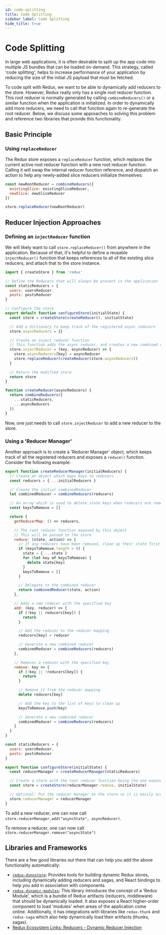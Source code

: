 ```yaml
---
id: code-splitting
title: Code Splitting
sidebar_label: Code Splitting
hide_title: true
---
```


# Code Splitting

In large web applications, it is often desirable to split up the app code into multiple JS bundles that can be loaded on-demand. This strategy, called 'code splitting', helps to increase performance of your application by reducing the size of the initial JS payload that must be fetched.

To code split with Redux, we want to be able to dynamically add reducers to the store. However, Redux really only has a single root reducer function. This root reducer is normally generated by calling `combineReducers()` or a similar function when the application is initialized. In order to dynamically add more reducers, we need to call that function again to re-generate the root reducer. Below, we discuss some approaches to solving this problem and reference two libraries that provide this functionality.

## Basic Principle

### Using `replaceReducer`

The Redux store exposes a `replaceReducer` function, which replaces the current active root reducer function with a new root reducer function. Calling it will swap the internal reducer function reference, and dispatch an action to help any newly-added slice reducers initialize themselves:

```js
const newRootReducer = combineReducers({
  existingSlice: existingSliceReducer,
  newSlice: newSliceReducer
})

store.replaceReducer(newRootReducer)
```

## Reducer Injection Approaches

### Defining an `injectReducer` function

We will likely want to call `store.replaceReducer()` from anywhere in the application. Because of that, it's helpful
to define a reusable `injectReducer()` function that keeps references to all of the existing slice reducers, and attach
that to the store instance.

```js
import { createStore } from 'redux'

// Define the Reducers that will always be present in the application
const staticReducers = {
  users: usersReducer,
  posts: postsReducer
}

// Configure the store
export default function configureStore(initialState) {
  const store = createStore(createReducer(), initialState)

  // Add a dictionary to keep track of the registered async reducers
  store.asyncReducers = {}

  // Create an inject reducer function
  // This function adds the async reducer, and creates a new combined reducer
  store.injectReducer = (key, asyncReducer) => {
    store.asyncReducers[key] = asyncReducer
    store.replaceReducer(createReducer(store.asyncReducers))
  }

  // Return the modified store
  return store
}

function createReducer(asyncReducers) {
  return combineReducers({
    ...staticReducers,
    ...asyncReducers
  })
}
```

Now, one just needs to call `store.injectReducer` to add a new reducer to the store.

### Using a 'Reducer Manager'

Another approach is to create a 'Reducer Manager' object, which keeps track of all the registered reducers and exposes a `reduce()` function. Consider the following example:

```js
export function createReducerManager(initialReducers) {
  // Create an object which maps keys to reducers
  const reducers = { ...initialReducers }

  // Create the initial combinedReducer
  let combinedReducer = combineReducers(reducers)

  // An array which is used to delete state keys when reducers are removed
  const keysToRemove = []

  return {
    getReducerMap: () => reducers,

    // The root reducer function exposed by this object
    // This will be passed to the store
    reduce: (state, action) => {
      // If any reducers have been removed, clean up their state first
      if (keysToRemove.length > 0) {
        state = { ...state }
        for (let key of keysToRemove) {
          delete state[key]
        }
        keysToRemove = []
      }

      // Delegate to the combined reducer
      return combinedReducer(state, action)
    },

    // Adds a new reducer with the specified key
    add: (key, reducer) => {
      if (!key || reducers[key]) {
        return
      }

      // Add the reducer to the reducer mapping
      reducers[key] = reducer

      // Generate a new combined reducer
      combinedReducer = combineReducers(reducers)
    },

    // Removes a reducer with the specified key
    remove: key => {
      if (!key || !reducers[key]) {
        return
      }

      // Remove it from the reducer mapping
      delete reducers[key]

      // Add the key to the list of keys to clean up
      keysToRemove.push(key)

      // Generate a new combined reducer
      combinedReducer = combineReducers(reducers)
    }
  }
}

const staticReducers = {
  users: usersReducer,
  posts: postsReducer
}

export function configureStore(initialState) {
  const reducerManager = createReducerManager(staticReducers)

  // Create a store with the root reducer function being the one exposed by the manager.
  const store = createStore(reducerManager.reduce, initialState)

  // Optional: Put the reducer manager on the store so it is easily accessible
  store.reducerManager = reducerManager
}
```

To add a new reducer, one can now call `store.reducerManager.add("asyncState", asyncReducer)`.

To remove a reducer, one can now call `store.reducerManager.remove("asyncState")`

## Libraries and Frameworks

There are a few good libraries out there that can help you add the above functionality automatically:

- [`redux-dynostore`](https://github.com/ioof-holdings/redux-dynostore):
  Provides tools for building dynamic Redux stores, including dynamically adding reducers and sagas, and React bindings to help you add in association with components.
- [`redux-dynamic-modules`](https://github.com/Microsoft/redux-dynamic-modules):
  This library introduces the concept of a 'Redux Module', which is a bundle of Redux artifacts (reducers, middleware) that should be dynamically loaded. It also exposes a React higher-order component to load 'modules' when areas of the application come online. Additionally, it has integrations with libraries like `redux-thunk` and `redux-saga` which also help dynamically load their artifacts (thunks, sagas).
- [Redux Ecosystem Links: Reducers - Dynamic Reducer Injection](https://github.com/markerikson/redux-ecosystem-links/blob/master/reducers.md#dynamic-reducer-injection)
